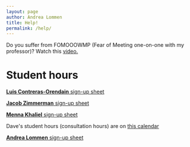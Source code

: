 ```yaml
---
layout: page
author: Andrea Lommen
title: Help! 
permalink: /help/
---
```


Do you suffer from FOMOOOWMP (Fear of Meeting one-on-one with my professor)?
Watch this [video.](https://www.youtube.com/watch?v=yQq1-_ujXrM) 

# Student hours
[**Luis Contreras-Orendain** sign-up sheet](https://docs.google.com/spreadsheets/d/1V0VmWPCGWXduQzjZPCVvN2qUcr5t8h9OIQAMK-04yJg/edit?usp=sharing)

[**Jacob Zimmerman** sign-up sheet](https://docs.google.com/spreadsheets/d/1mPXQ_t9eQwh61F46NEkjt8IBBQxwWQxjC2TvFM9Wk5E/edit?usp=sharing)

[**Menna Khaliel** sign-up sheet](https://docs.google.com/spreadsheets/d/1mBMR4dWJqe9qw0g5qwIpSuGE34C5Y5TMLBc4qU2ISrI/edit?usp=sharing)

Dave's student hours (consultation hours) are on [this calendar](https://calendar.google.com/calendar/embed?src=haverford.edu_24r8mnm3jou3mseeg0vaqv1ees%40group.calendar.google.com&ctz=America%2FNew_York)

[**Andrea Lommen** sign-up sheet](https://docs.google.com/spreadsheets/d/11NkRQKDWe5PlDomIsYJOF1xRePjfFSLzOZt05-kX7ak/edit?usp=sharing)



